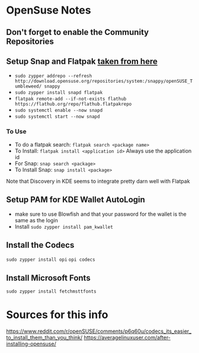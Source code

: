 # OpenSuse Notes

## Don't forget to enable the Community Repositories

## Setup Snap and Flatpak [taken from here](https://linuxstoney.com/install-snap-and-flatpak-in-opensuse-tumbleweed/)
- `sudo zypper addrepo --refresh http://download.opensuse.org/repositories/system:/snappy/openSUSE_Tumbleweed/ snappy`
- `sudo zypper install snapd flatpak`
- `flatpak remote-add --if-not-exists flathub https://flathub.org/repo/flathub.flatpakrepo`
- `sudo systemctl enable --now snapd`
- `sudo systemctl start --now snapd`

### To Use
- To do a flatpak search:  `flatpak search <package name>` 
- To Install: `flatpak install <application id>` Always use the application id
- For Snap:  `snap search <package>`
- To Install Snap:  `snap install <package>`

Note that Discovery in KDE seems to integrate pretty darn well with Flatpak

## Setup PAM for KDE Wallet AutoLogin
- make sure to use Blowfish and that your password for the wallet is the same as the login
- Install `sudo zypper install pam_kwallet`

## Install the Codecs
`sudo zypper install opi`
`opi codecs`

## Install Microsoft Fonts
`sudo zypper install fetchmsttfonts`

# Sources for this info
https://www.reddit.com/r/openSUSE/comments/p6q60u/codecs_its_easier_to_install_them_than_you_think/
https://averagelinuxuser.com/after-installing-opensuse/
